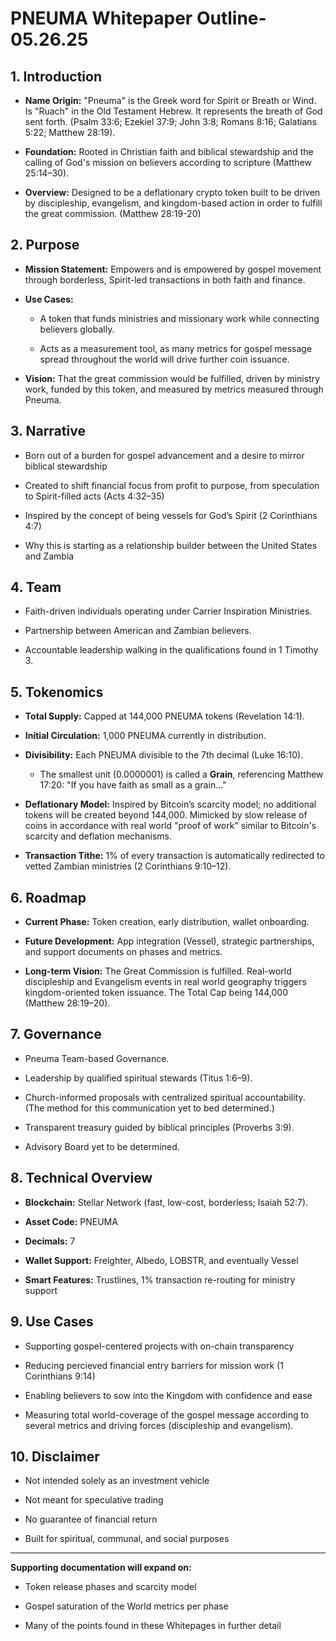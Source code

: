 # PNEUMA Whitepaper Outline-05.26.25

## 1. Introduction

- **Name Origin:** "Pneuma" is the Greek word for Spirit or Breath or Wind. Is "Ruach" in the Old Testament Hebrew. It represents the breath of God sent forth. (Psalm 33:6; Ezekiel 37:9; John 3:8; Romans 8:16; Galatians 5:22; Matthew 28:19).
    
- **Foundation:** Rooted in Christian faith and biblical stewardship and the calling of God's mission on believers according to scripture (Matthew 25:14–30).
    
- **Overview:** Designed to be a deflationary crypto token built to be driven by discipleship, evangelism, and kingdom-based action in order to fulfill the great commission. (Matthew 28:19-20)
    

## 2. Purpose

- **Mission Statement:** Empowers and is empowered by gospel movement through borderless, Spirit-led transactions in both faith and finance.
    
- **Use Cases:**
    
    - A token that funds ministries and missionary work while connecting believers globally.
        
    - Acts as a measurement tool, as many metrics for gospel message spread throughout the world will drive further coin issuance. 
        
- **Vision:** That the great commission would be fulfilled, driven by ministry work, funded by this token, and measured by metrics measured through Pneuma.
    

## 3. Narrative

- Born out of a burden for gospel advancement and a desire to mirror biblical stewardship
    
- Created to shift financial focus from profit to purpose, from speculation to Spirit-filled acts (Acts 4:32–35)
    
- Inspired by the concept of being vessels for God’s Spirit (2 Corinthians 4:7)

- Why this is starting as a relationship builder between the United States and Zambia
    

## 4. Team

- Faith-driven individuals operating under Carrier Inspiration Ministries.
    
- Partnership between American and Zambian believers.
    
- Accountable leadership walking in the qualifications found in 1 Timothy 3.
    

## 5. Tokenomics

- **Total Supply:** Capped at 144,000 PNEUMA tokens (Revelation 14:1).
    
- **Initial Circulation:** 1,000 PNEUMA currently in distribution.
    
- **Divisibility:** Each PNEUMA divisible to the 7th decimal (Luke 16:10).
    
    - The smallest unit (0.0000001) is called a **Grain**, referencing Matthew 17:20: "If you have faith as small as a grain..."
        
- **Deflationary Model:** Inspired by Bitcoin’s scarcity model; no additional tokens will be created beyond 144,000. Mimicked by slow release of coins in accordance with real world "proof of work" similar to Bitcoin's scarcity and deflation mechanisms.
    
- **Transaction Tithe:** 1% of every transaction is automatically redirected to vetted Zambian ministries (2 Corinthians 9:10–12).
    

## 6. Roadmap

- **Current Phase:** Token creation, early distribution, wallet onboarding.
    
- **Future Development:** App integration (Vessel), strategic partnerships, and support documents on phases and metrics.
    
- **Long-term Vision:** The Great Commission is fulfilled. Real-world discipleship and Evangelism events in real world geography triggers kingdom-oriented token issuance. The Total Cap being 144,000 (Matthew 28:19–20).
    

## 7. Governance

- Pneuma Team-based Governance.
    
- Leadership by qualified spiritual stewards (Titus 1:6–9).
    
- Church-informed proposals with centralized spiritual accountability. (The method for this communication yet to bed determined.)
    
- Transparent treasury guided by biblical principles (Proverbs 3:9).
    
- Advisory Board yet to be determined.
    

## 8. Technical Overview

- **Blockchain:** Stellar Network (fast, low-cost, borderless; Isaiah 52:7).
    
- **Asset Code:** PNEUMA
    
- **Decimals:** 7
    
- **Wallet Support:** Freighter, Albedo, LOBSTR, and eventually Vessel
    
- **Smart Features:** Trustlines, 1% transaction re-routing for ministry support
    

## 9. Use Cases

- Supporting gospel-centered projects with on-chain transparency
    
- Reducing percieved financial entry barriers for mission work (1 Corinthians 9:14)
    
- Enabling believers to sow into the Kingdom with confidence and ease
    
- Measuring total world-coverage of the gospel message according to several metrics and driving forces (discipleship and evangelism).
    

## 10. Disclaimer

- Not intended solely as an investment vehicle
    
- Not meant for speculative trading
    
- No guarantee of financial return
    
- Built for spiritual, communal, and social purposes
    

---

**Supporting documentation will expand on:**

- Token release phases and scarcity model
    
- Gospel saturation of the World metrics per phase
    
- Many of the points found in these Whitepages in further detail
